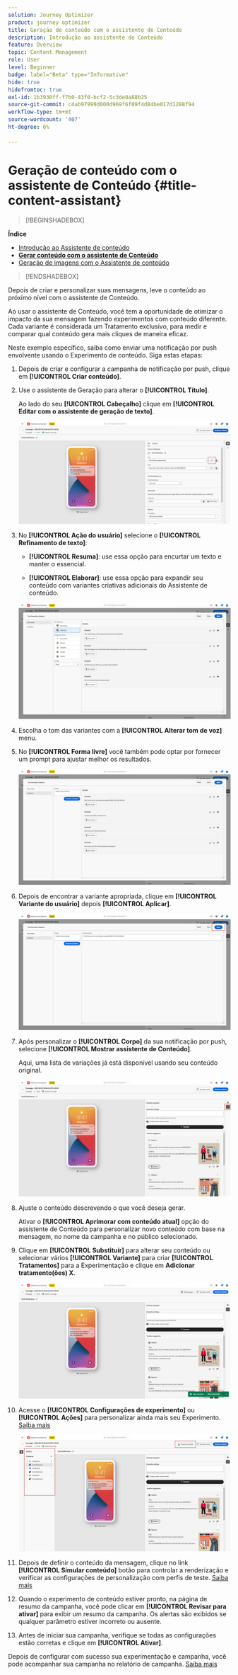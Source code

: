 ```yaml
---
solution: Journey Optimizer
product: journey optimizer
title: Geração de conteúdo com o assistente de Conteúdo
description: Introdução ao assistente de Conteúdo
feature: Overview
topic: Content Management
role: User
level: Beginner
badge: label="Beta" type="Informative"
hide: true
hidefromtoc: true
exl-id: 1b3930ff-f7b0-43f0-bcf2-5c3de0a88b25
source-git-commit: c4ab97999d000d969f6f09f4d84be017d1288f94
workflow-type: tm+mt
source-wordcount: '407'
ht-degree: 6%

---
```


# Geração de conteúdo com o assistente de Conteúdo {#title-content-assistant}

>[!BEGINSHADEBOX]

**Índice**

* [Introdução ao Assistente de conteúdo](gs-generative.md)
* **[Gerar conteúdo com o assistente de Conteúdo](generative-content.md)**
* [Geração de imagens com o Assistente de conteúdo](generative-image.md)

>[!ENDSHADEBOX]

Depois de criar e personalizar suas mensagens, leve o conteúdo ao próximo nível com o assistente de Conteúdo.

Ao usar o assistente de Conteúdo, você tem a oportunidade de otimizar o impacto da sua mensagem fazendo experimentos com conteúdo diferente. Cada variante é considerada um Tratamento exclusivo, para medir e comparar qual conteúdo gera mais cliques de maneira eficaz.

Neste exemplo específico, saiba como enviar uma notificação por push envolvente usando o Experimento de conteúdo. Siga estas etapas:

1. Depois de criar e configurar a campanha de notificação por push, clique em **[!UICONTROL Criar conteúdo]**.

1. Use o assistente de Geração para alterar o **[!UICONTROL Título]**.

   Ao lado do seu **[!UICONTROL Cabeçalho]** clique em **[!UICONTROL Editar com o assistente de geração de texto]**.

   ![](assets/gen-ai-title-1.png)

1. No **[!UICONTROL Ação do usuário]** selecione o **[!UICONTROL Refinamento de texto]**:

   * **[!UICONTROL Resuma]**: use essa opção para encurtar um texto e manter o essencial.

   * **[!UICONTROL Elaborar]**: use essa opção para expandir seu conteúdo com variantes criativas adicionais do Assistente de conteúdo.

   ![](assets/gen-ai-title-2.png)

1. Escolha o tom das variantes com a **[!UICONTROL Alterar tom de voz]** menu.

1. No **[!UICONTROL Forma livre]** você também pode optar por fornecer um prompt para ajustar melhor os resultados.

   ![](assets/gen-ai-title-3.png)

1. Depois de encontrar a variante apropriada, clique em **[!UICONTROL Variante do usuário]** depois **[!UICONTROL Aplicar]**.

   ![](assets/gen-ai-title-4.png)

1. Após personalizar o **[!UICONTROL Corpo]** da sua notificação por push, selecione **[!UICONTROL Mostrar assistente de Conteúdo]**.

   Aqui, uma lista de variações já está disponível usando seu conteúdo original.

   ![](assets/gen-ai-title-5.png)

1. Ajuste o conteúdo descrevendo o que você deseja gerar.

   Ativar o **[!UICONTROL Aprimorar com conteúdo atual]** opção do assistente de Conteúdo para personalizar novo conteúdo com base na mensagem, no nome da campanha e no público selecionado.

1. Clique em **[!UICONTROL Substituir]** para alterar seu conteúdo ou selecionar vários **[!UICONTROL Variante]** para criar **[!UICONTROL Tratamentos]** para a Experimentação e clique em **Adicionar tratamento(ões) X**.

   ![](assets/gen-ai-title-6.png)

1. Acesse o **[!UICONTROL Configurações de experimento]** ou **[!UICONTROL Ações]** para personalizar ainda mais seu Experimento. [Saiba mais](../campaigns/content-experiment.md)

   ![](assets/gen-ai-title-7.png)

1. Depois de definir o conteúdo da mensagem, clique no link **[!UICONTROL Simular conteúdo]** botão para controlar a renderização e verificar as configurações de personalização com perfis de teste. [Saiba mais](../email/preview.md)

1. Quando o experimento de conteúdo estiver pronto, na página de resumo da campanha, você pode clicar em **[!UICONTROL Revisar para ativar]** para exibir um resumo da campanha. Os alertas são exibidos se qualquer parâmetro estiver incorreto ou ausente.

1. Antes de iniciar sua campanha, verifique se todas as configurações estão corretas e clique em **[!UICONTROL Ativar]**.

Depois de configurar com sucesso sua experimentação e campanha, você pode acompanhar sua campanha no relatório de campanha. [Saiba mais](../reports/campaign-global-report.md#experimentation-report)
